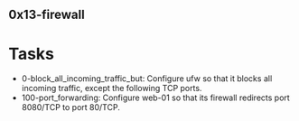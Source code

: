 ## 0x13-firewall

# Tasks
- 0-block_all_incoming_traffic_but: Configure ufw so that it blocks all incoming traffic, except the following TCP ports.
- 100-port_forwarding: Configure web-01 so that its firewall redirects port 8080/TCP to port 80/TCP.
